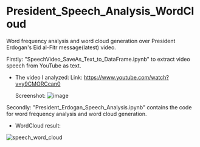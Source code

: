 # President_Speech_Analysis_WordCloud
Word frequency analysis and word cloud generation over President Erdogan's Eid al-Fitr message(latest) video.

Firstly:
  "SpeechVideo_SaveAs_Text_to_DataFrame.ipynb" to extract video speech from YouTube as text.

- The video I analyzed:
  Link: https://www.youtube.com/watch?v=y9CMORCcan0
  
  Screenshot:
  ![image](https://user-images.githubusercontent.com/46713210/233831797-8d973ffe-2d3a-4ec3-83ac-1e87c72c7c6e.png)

Secondly:
  "President_Erdogan_Speech_Analysis.ipynb" contains the code for word frequency analysis and word cloud generation.
  
  - WordCloud result:
   
  ![speech_word_cloud](https://user-images.githubusercontent.com/46713210/233831968-03ca6895-a6b0-467f-92df-cd672df55ee1.png)
